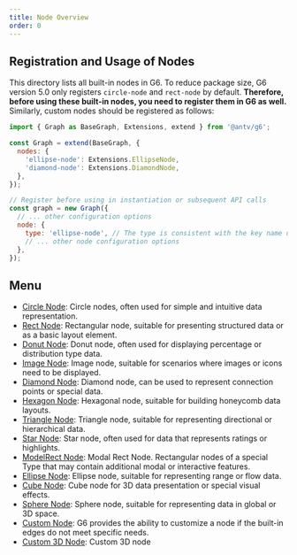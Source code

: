 ```yaml
---
title: Node Overview
order: 0
---
```


## Registration and Usage of Nodes

This directory lists all built-in nodes in G6. To reduce package size, G6 version 5.0 only registers `circle-node` and `rect-node` by default. **Therefore, before using these built-in nodes, you need to register them in G6 as well.** Similarly, custom nodes should be registered as follows:

```javascript
import { Graph as BaseGraph, Extensions, extend } from '@antv/g6';

const Graph = extend(BaseGraph, {
  nodes: {
    'ellipse-node': Extensions.EllipseNode,
    'diamond-node': Extensions.DiamondNode,
  },
});

// Register before using in instantiation or subsequent API calls
const graph = new Graph({
  // ... other configuration options
  node: {
    type: 'ellipse-node', // The type is consistent with the key name used during registration
    // ... other node configuration options
  },
});
```

## Menu

- [Circle Node](./CircleNode.en.md): Circle nodes, often used for simple and intuitive data representation.
- [Rect Node](./RectNode.en.md): Rectangular node, suitable for presenting structured data or as a basic layout element.
- [Donut Node](./DonutNode.en.md): Donut node, often used for displaying percentage or distribution type data.
- [Image Node](./ImageNode.en.md): Image node, suitable for scenarios where images or icons need to be displayed.
- [Diamond Node](./DiamondNode.en.md): Diamond node, can be used to represent connection points or special data.
- [Hexagon Node](./HexagonNode.en.md): Hexagonal node, suitable for building honeycomb data layouts.
- [Triangle Node](./TriangleNode.en.md): Triangle node, suitable for representing directional or hierarchical data.
- [Star Node](./StarNode.en.md): Star node, often used for data that represents ratings or highlights.
- [ModelRect Node](./ModelRectNode.en.md): Modal Rect Node.
  Rectangular nodes of a special Type that may contain additional modal or interactive features.
- [Ellipse Node](./EllipseNode.en.md): Ellipse node, suitable for representing range or flow data.
- [Cube Node](./CubeNode.en.md): Cube node for 3D data presentation or special visual effects.
- [Sphere Node](./SphereNode.en.md): Sphere node, suitable for representing data in global or 3D space.
- [Custom Node](./CustomNode.en.md): G6 provides the ability to customize a node if the built-in edges do not meet specific needs.
- [Custom 3D Node](./Custom3DNode.en.md): Custom 3D node
